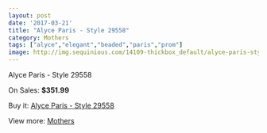 ```yaml
---
layout: post
date: '2017-03-21'
title: "Alyce Paris - Style 29558"
category: Mothers
tags: ["alyce","elegant","beaded","paris","prom"]
image: http://img.sequinious.com/14109-thickbox_default/alyce-paris-style-29558.jpg
---
```

Alyce Paris - Style 29558

On Sales: **$351.99**
<a href="https://www.sequinious.com/mothers/6650-alyce-paris-style-29558.html"><amp-img layout="responsive" width="600" height="600" src="//img.sequinious.com/14109-thickbox_default/alyce-paris-style-29558.jpg" alt="Alyce Paris - Style 29558 0" /></a>

Buy it: [Alyce Paris - Style 29558](https://www.sequinious.com/mothers/6650-alyce-paris-style-29558.html "Alyce Paris - Style 29558")

View more: [Mothers](https://www.sequinious.com/6-mothers "Mothers")